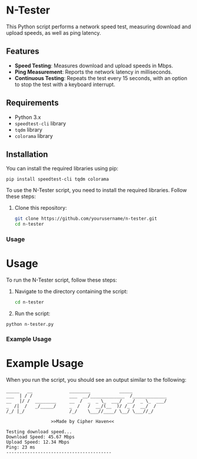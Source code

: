 # N-Tester

This Python script performs a network speed test, measuring download and upload speeds, as well as ping latency.

## Features

- **Speed Testing**: Measures download and upload speeds in Mbps.
- **Ping Measurement**: Reports the network latency in milliseconds.
- **Continuous Testing**: Repeats the test every 15 seconds, with an option to stop the test with a keyboard interrupt.

## Requirements

- Python 3.x
- `speedtest-cli` library
- `tqdm` library
- `colorama` library

## Installation

You can install the required libraries using pip:

`pip install speedtest-cli tqdm colorama`


To use the N-Tester script, you need to install the required libraries. Follow these steps:

1. Clone this repository:

   ```bash
   git clone https://github.com/yourusername/n-tester.git
   cd n-tester


### Usage


# Usage

To run the N-Tester script, follow these steps:

1. Navigate to the directory containing the script:

   ```bash
   cd n-tester

2. Run the script:


`python n-tester.py`


### Example Usage


# Example Usage

When you run the script, you should see an output similar to the following:

```plaintext
_____   __              ________           _____
___  | / /              ___  __/_____________  /_____________
__   |/ /  ________     __  /  _  _ \_  ___/  __/  _ \_  ___/
_  /|  /   _/_____/     _  /   /  __/(__  )/ /_ /  __/  /
/_/ |_/                 /_/    \___//____/ \__/ \___//_/

                 >>Made by Cipher Haven<<

Testing download speed...
Download Speed: 45.67 Mbps
Upload Speed: 12.34 Mbps
Ping: 23 ms
----------------------------------------
